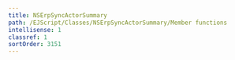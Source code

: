 ```yaml
---
title: NSErpSyncActorSummary
path: /EJScript/Classes/NSErpSyncActorSummary/Member functions
intellisense: 1
classref: 1
sortOrder: 3151
---
```





